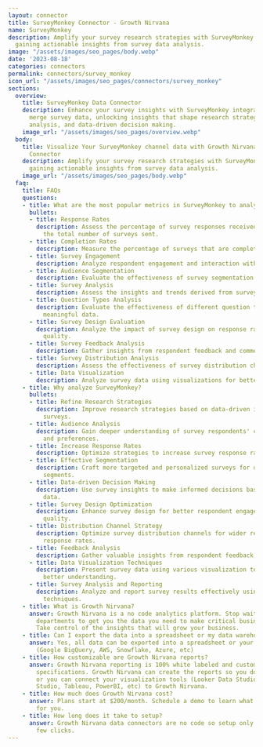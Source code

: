 ```yaml
---
layout: connector
title: SurveyMonkey Connector - Growth Nirvana
name: SurveyMonkey
description: Amplify your survey research strategies with SurveyMonkey integration,
  gaining actionable insights from survey data analysis.
image: "/assets/images/seo_pages/body.webp"
date: '2023-08-18'
categories: connectors
permalink: connectors/survey_monkey
icon_url: "/assets/images/seo_pages/connectors/survey_monkey"
sections:
  overview:
    title: SurveyMonkey Data Connector
    description: Enhance your survey insights with SurveyMonkey integration. Seamlessly
      merge survey data, unlocking insights that shape research strategies, audience
      analysis, and data-driven decision making.
    image_url: "/assets/images/seo_pages/overview.webp"
  body:
    title: Visualize Your SurveyMonkey channel data with Growth Nirvana's SurveyMonkey
      Connector
    description: Amplify your survey research strategies with SurveyMonkey integration,
      gaining actionable insights from survey data analysis.
    image_url: "/assets/images/seo_pages/body.webp"
  faq:
    title: FAQs
    questions:
    - title: What are the most popular metrics in SurveyMonkey to analyze?
      bullets:
      - title: Response Rates
        description: Assess the percentage of survey responses received compared to
          the total number of surveys sent.
      - title: Completion Rates
        description: Measure the percentage of surveys that are completed by respondents.
      - title: Survey Engagement
        description: Analyze respondent engagement and interaction with survey questions.
      - title: Audience Segmentation
        description: Evaluate the effectiveness of survey segmentation strategies.
      - title: Survey Analysis
        description: Assess the insights and trends derived from survey data analysis.
      - title: Question Types Analysis
        description: Evaluate the effectiveness of different question types in collecting
          meaningful data.
      - title: Survey Design Evaluation
        description: Analyze the impact of survey design on response rates and data
          quality.
      - title: Survey Feedback Analysis
        description: Gather insights from respondent feedback and comments.
      - title: Survey Distribution Analysis
        description: Assess the effectiveness of survey distribution channels.
      - title: Data Visualization
        description: Analyze survey data using visualizations for better understanding.
    - title: Why analyze SurveyMonkey?
      bullets:
      - title: Refine Research Strategies
        description: Improve research strategies based on data-driven insights from
          surveys.
      - title: Audience Analysis
        description: Gain deeper understanding of survey respondents' characteristics
          and preferences.
      - title: Increase Response Rates
        description: Optimize strategies to increase survey response rates.
      - title: Effective Segmentation
        description: Craft more targeted and personalized surveys for different audience
          segments.
      - title: Data-driven Decision Making
        description: Use survey insights to make informed decisions based on reliable
          data.
      - title: Survey Design Optimization
        description: Enhance survey design for better respondent engagement and data
          quality.
      - title: Distribution Channel Strategy
        description: Optimize survey distribution channels for wider reach and higher
          response rates.
      - title: Feedback Analysis
        description: Gather valuable insights from respondent feedback and comments.
      - title: Data Visualization Techniques
        description: Present survey data using various visualization techniques for
          better understanding.
      - title: Survey Analysis and Reporting
        description: Analyze and report survey results effectively using data analysis
          techniques.
    - title: What is Growth Nirvana?
      answer: Growth Nirvana is a no code analytics platform. Stop waiting for other
        departments to get you the data you need to make critical business decisions.
        Take control of the insights that will grow your business.
    - title: Can I export the data into a spreadsheet or my data warehouse?
      answer: Yes, all data can be exported into a spreadsheet or your data warehouse
        (Google BigQuery, AWS, Snowflake, Azure, etc)
    - title: How customizable are Growth Nirvana reports?
      answer: Growth Nirvana reporting is 100% white labeled and customized to your
        specifications. Growth Nirvana can create the reports so you don’t have to
        or you can connect your visualization tools (Looker Data Studio/Google Data
        Studio, Tableau, PowerBI, etc) to Growth Nirvana.
    - title: How much does Growth Nirvana cost?
      answer: Plans start at $200/month. Schedule a demo to learn what plan is best
        for you.
    - title: How long does it take to setup?
      answer: Growth Nirvana data connectors are no code so setup only requires a
        few clicks.
---
```

